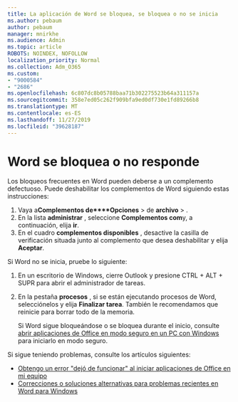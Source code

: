 ```yaml
---
title: La aplicación de Word se bloquea, se bloquea o no se inicia
ms.author: pebaum
author: pebaum
manager: mnirkhe
ms.audience: Admin
ms.topic: article
ROBOTS: NOINDEX, NOFOLLOW
localization_priority: Normal
ms.collection: Adm_O365
ms.custom:
- "9000584"
- "2686"
ms.openlocfilehash: 6c807dc8b05788baa71b302275523b64a311157a
ms.sourcegitcommit: 358e7ed05c262f909bfa9ed0df730e1fd89266b8
ms.translationtype: MT
ms.contentlocale: es-ES
ms.lasthandoff: 11/27/2019
ms.locfileid: "39628187"
---
```

# <a name="word-crashes-or-doesnt-respond"></a>Word se bloquea o no responde

Los bloqueos frecuentes en Word pueden deberse a un complemento defectuoso. Puede deshabilitar los complementos de Word siguiendo estas instrucciones:

1. Vaya a**Complementos de****Opciones** > de **archivo** > .
2. En la lista **administrar** , seleccione **Complementos com**y, a continuación, elija **ir**.
3. En el cuadro **complementos disponibles** , desactive la casilla de verificación situada junto al complemento que desea deshabilitar y elija **Aceptar**.

Si Word no se inicia, pruebe lo siguiente:

1.   En un escritorio de Windows, cierre Outlook y presione CTRL + ALT + SUPR para abrir el administrador de tareas. 
2. En la pestaña **procesos** , si se están ejecutando procesos de Word, selecciónelos y elija **Finalizar tarea**. También le recomendamos que reinicie para borrar todo de la memoria.

    Si Word sigue bloqueándose o se bloquea durante el inicio, consulte [abrir aplicaciones de Office en modo seguro en un PC con Windows](https://support.office.com/article/Open-Office-apps-in-safe-mode-on-a-Windows-PC-dedf944a-5f4b-4afb-a453-528af4f7ac72) para iniciarlo en modo seguro.

Si sigue teniendo problemas, consulte los artículos siguientes: 
- [Obtengo un error "dejó de funcionar" al iniciar aplicaciones de Office en mi equipo](https://support.office.com/article/52bd7985-4e99-4a35-84c8-2d9b8301a2fa)
- [Correcciones o soluciones alternativas para problemas recientes en Word para Windows](https://support.office.com/article/bf6bf17c-2807-4871-83ce-e337ae8f0b86)